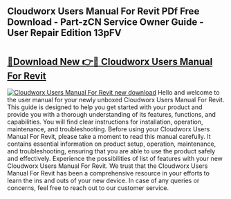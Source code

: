 ## Cloudworx Users Manual For Revit PDf Free Download - Part-zCN Service Owner Guide - User Repair Edition 13pFV

# <h2><a href="http://bc64696.oget.top/?id=Cloudworx+Users+Manual+For+Revit">🔗Download New 👉🔴 Cloudworx Users Manual For Revit</a></h2>

[![Cloudworx Users Manual For Revit new download](https://i.imgur.com/5g1atiW.png)](http://bc64696.oget.top/?id=Cloudworx+Users+Manual+For+Revit)
Hello and welcome to the user manual for your newly unboxed Cloudworx Users Manual For Revit. This guide is designed to help you get started with your product and provide you with a thorough understanding of its features, functions, and capabilities. You will find clear instructions for installation, operation, maintenance, and troubleshooting. Before using your Cloudworx Users Manual For Revit, please take a moment to read this manual carefully. It contains essential information on product setup, operation, maintenance, and troubleshooting, ensuring that you are able to use the product safely and effectively. Experience the possibilities of list of features with your new Cloudworx Users Manual For Revit. We trust that the Cloudworx Users Manual For Revit has been a comprehensive resource in your efforts to learn the ins and outs of your new device. In case of any queries or concerns, feel free to reach out to our customer service.
